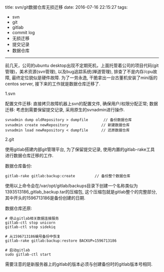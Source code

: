 title: svn/git数据仓库无损迁移
date: 2016-07-16 22:15:27
tags:
- svn
- git
- gitlab
- commit log
- 无损迁移
- 提交记录
- 数据仓库
---

前几天，公司的ubuntu desktop出现不定期死机，上面托管着公司的项目代码(git管理)，美术资源(svn管理), 以及bug追踪系统(禅道管理), 排查了不是内存/cpu故障, 最终定位貌似是硬件故障. 为了一劳永逸, 干脆拿出一台古董机安装了mini版的centos server, 接下来的工作就是数据仓库迁移了. 

1.svn

配置文件迁移: 直接拷贝故障机器上svn的配置文件, 确保用户/权限分配正常; 数据迁移: 考虑到需要保留提交记录, 采用原生的svnadmin进行操作.

	svnadmin dump oldRepository > dumpfile       // 备份数据仓库
	svnadmin create newRepository               // 新建数据仓库
	svnadmin load newRepository < dumpfile      // 还原数据仓库

2.git

使用gitlab搭建内部git管理平台, 为了保留提交记录, 使用内置的gitlab-rake工具进行数据仓库迁移的工作.

<!-- more -->

数据仓库备份:

	gitlab-rake gitlab:backup:create         // 备份整个数据仓库

使用以上命令会在/var/opt/gitlab/backups目录下创建一个名称类似为1393513186_gitlab_backup.tar的压缩包, 这个压缩包就是gitlab整个的完整部分, 其中开头的1596713186是备份创建的日期.

数据仓库还原:
	
	# 停止gitlab相关数据连接服务
	gitlab-ctl stop unicorn
	gitlab-ctl stop sidekiq
	
	# 从1596713186编号备份中恢复
	gitlab-rake gitlab:backup:restore BACKUP=1596713186

	# 启动gitlab
	sudo gitlab-ctl start

需要注意的是新服务器上的gitlab的版本必须与创建备份时的gitlab版本号相同.
	
	
	

